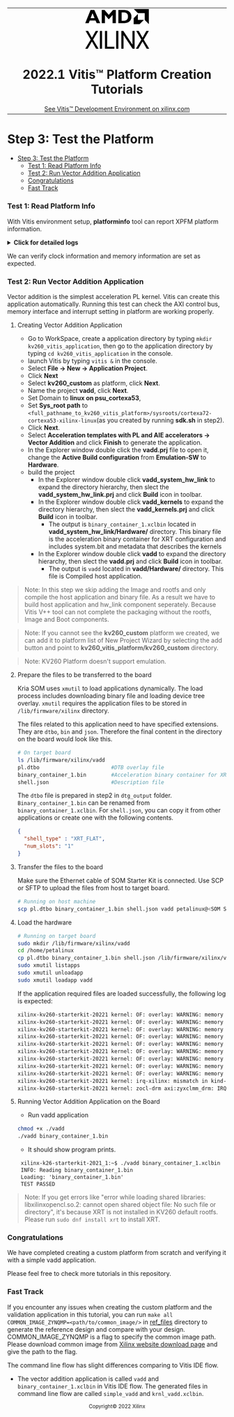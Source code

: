 <!--
# Copyright 2021 Xilinx Inc.
#
# Licensed under the Apache License, Version 2.0 (the "License");
# you may not use this file except in compliance with the License.
# You may obtain a copy of the License at
#
#     http://www.apache.org/licenses/LICENSE-2.0
#
# Unless required by applicable law or agreed to in writing, software
# distributed under the License is distributed on an "AS IS" BASIS,
# WITHOUT WARRANTIES OR CONDITIONS OF ANY KIND, either express or implied.
# See the License for the specific language governing permissions and
# limitations under the License.
-->

<table class="sphinxhide" width="100%">
 <tr width="100%">
    <td align="center"><img src="https://raw.githubusercontent.com/Xilinx/Image-Collateral/main/xilinx-logo.png" width="30%"/><h1>2022.1 Vitis™ Platform Creation Tutorials</h1>
    <a href="https://www.xilinx.com/products/design-tools/vitis.html">See Vitis™ Development Environment on xilinx.com</br></a>
    </td>
 </tr>
</table>

# Step 3: Test the Platform

- [Step 3: Test the Platform](#step-3-test-the-platform)
    - [Test 1: Read Platform Info](#test-1-read-platform-info)
    - [Test 2: Run Vector Addition Application](#test-2-run-vector-addition-application)
    - [Congratulations](#congratulations)
    - [Fast Track](#fast-track)

### Test 1: Read Platform Info

With Vitis environment setup, **platforminfo** tool can report XPFM platform information.

<details>

<summary><strong>Click for detailed logs</strong></summary>  

```bash
# in kv260_custom_pkg directory
platforminfo ./kv260_custom/export/kv260_custom/kv260_custom.xpfm
==========================
Basic Platform Information
==========================
Platform:           kv260_custom
File:               /group/bcapps/sven/project/github/Vitis-Tutorials_419/Vitis_Platform_Creation/Design_Tutorials/01-Edge-KV260/ref_files/step2_petalinux/platform_repo/kv260_custom/export/kv260_custom/kv260_custom.xpfm
Description:        
A custom platform KV260 platform
    

=====================================
Hardware Platform (Shell) Information
=====================================
Vendor:                           xilinx
Board:                            kv260_hardware_platform
Name:                             kv260_hardware_platform
Version:                          0.0
Generated Version:                2022.1
Hardware:                         1
Software Emulation:               1
Hardware Emulation:               0
Hardware Emulation Platform:      0
FPGA Family:                      zynquplus
FPGA Device:                      xck26
Board Vendor:                     xilinx.com
Board Name:                       xilinx.com:kv260_som:1.3
Board Part:                       XCK26-SFVC784-2LV-C

=================
Clock Information
=================
  Default Clock Index: 1
  Clock Index:         0
    Frequency:         99.999000
  Clock Index:         1
    Frequency:         199.998000
  Clock Index:         2
    Frequency:         299.997000

==================
Memory Information
==================
  Bus SP Tag: HP!
  Bus SP Tag: HP0
  Bus SP Tag: HP2
  Bus SP Tag: HP3
  Bus SP Tag: HPC0
  Bus SP Tag: HPC1

=============================
Software Platform Information
=============================
Number of Runtimes:            1
Default System Configuration:  kv260_custom
System Configurations:
  System Config Name:                      kv260_custom
  System Config Description:               kv260_custom
  System Config Default Processor Group:   xrt
  System Config Default Boot Image:        standard
  System Config Is QEMU Supported:         1
  System Config Processor Groups:
    Processor Group Name:      xrt
    Processor Group CPU Type:  cortex-a53
    Processor Group OS Name:   linux
  System Config Boot Images:
    Boot Image Name:           standard
    Boot Image Type:           
    Boot Image BIF:            kv260_custom/boot/linux.bif
    Boot Image Data:           kv260_custom/xrt/image
    Boot Image Boot Mode:      sd
    Boot Image RootFileSystem: 
    Boot Image Mount Path:     /mnt
    Boot Image Read Me:        kv260_custom/boot/generic.readme
    Boot Image QEMU Args:      kv260_custom/qemu/pmu_args.txt:kv260_custom/qemu/qemu_args.txt
    Boot Image QEMU Boot:      
    Boot Image QEMU Dev Tree:  
Supported Runtimes:
  Runtime: OpenCL
```

</details>

We can verify clock information and memory information are set as expected.

### Test 2: Run Vector Addition Application

Vector addition is the simplest acceleration PL kernel. Vitis can create this application automatically. Running this test can check the AXI control bus, memory interface and interrupt setting in platform are working properly.

1. Creating Vector Addition Application

   - Go to WorkSpace, create a application directory by typing `mkdir kv260_vitis_application`, then go to the application directory by typing `cd kv260_vitis_application` in the console.
   - launch Vitis by typing `vitis &` in the console.
   - Select **File -> New -> Application Project**.
   - Click **Next**
   - Select **kv260_custom** as platform, click **Next**.
   - Name the project **vadd**, click **Next**.
   - Set Domain to **linux on psu_cortexa53**, 
   - Set **Sys_root path** to ```<full_pathname_to_kv260_vitis_platform>/sysroots/cortexa72-cortexa53-xilinx-linux```(as you created by running **sdk.sh** in step2).
   - Click **Next**.
   - Select **Acceleration templates with PL and AIE accelerators -> Vector Addition** and click **Finish** to generate the application.
   - In the Explorer window double click the **vadd.prj** file to open it, change the **Active Build configuration** from **Emulation-SW** to **Hardware**.
   - build the project
     - In the Explorer window double click **vadd_system_hw_link** to expand the directory hierarchy, then slect the **vadd_system_hw_link.prj** and click **Build** icon in toolbar.
     - In the Explorer window double click **vadd_kernels** to expand the directory hierarchy, then slect the **vadd_kernels.prj** and click **Build** icon in toolbar.
       - The output is `binary_container_1.xclbin` located in **vadd_system_hw_link/Hardware/** directory. This binary file is the acceleration binary container for XRT configuration and includes system.bit and metadata that describes the kernels
     - In the Explorer window double click **vadd** to expand the directory hierarchy, then slect the **vadd.prj** and click **Build** icon in toolbar.
       - The output is `vadd` located in **vadd/Hardware/** directory. This  file is Compiled host application.


  > Note: In this step we skip adding the Image and rootfs and only compile the host application and binary file. As a result we have to build host application and hw_link component seperately. Because Vitis V++ tool can not complete the packaging without the rootfs, Image and Boot components.

  > Note: If you cannot see the **kv260_custom** platform we created, we can add it to platform list of New Project Wizard by selecting the add button and point to **kv260_vitis_platform/kv260_custom** directory.

  > Note: KV260 Platform doesn't support emulation.

  

2. Prepare the files to be transferred to the board

   Kria SOM uses `xmutil` to load applications dynamically. The load process includes downloading binary file and loading device tree overlay. `xmutil` requires the application files to be stored in `/lib/firmware/xilinx` directory.

   The files related to this application need to have specified extensions. They are `dtbo`, `bin` and `json`. Therefore the final content in the directory on the board would look like this.

   ```bash
   # On target board
   ls /lib/firmware/xilinx/vadd
   pl.dtbo                       #DTB overlay file
   binary_container_1.bin        #Acceleration binary container for XRT configuration. Also includes system.bit and metadata that describes the kernels. 
   shell.json                    #Description file
   ```

   The `dtbo` file is prepared in step2 in `dtg_output` folder. `Binary_container_1.bin` can be renamed from `binary_container_1.xclbin`. For `shell.json`, you can copy it from other applications or create one with the following contents.

    ```json
    {
      "shell_type" : "XRT_FLAT",
      "num_slots": "1"
    }
    ```

3. Transfer the files to the board

    Make sure the Ethernet cable of SOM Starter Kit is connected. Use SCP or SFTP to upload the files from host to target board.

    ```bash
    # Running on host machine
    scp pl.dtbo binary_container_1.bin shell.json vadd petalinux@<SOM Starter Kit IP>:/home/petalinux
    ```
4. Load the hardware

    ```bash
    # Running on target board
    sudo mkdir /lib/firmware/xilinx/vadd
    cd /home/petalinux
    cp pl.dtbo binary_container_1.bin shell.json /lib/firmware/xilinx/vadd
    sudo xmutil listapps
    sudo xmutil unloadapp
    sudo xmutil loadapp vadd
    ```

    If the application required files are loaded successfully, the following log is expected:

    ```bash
    xilinx-kv260-starterkit-20221 kernel: OF: overlay: WARNING: memory leak will occur if overlay removed, property: /fpga-full/firmware-name
    xilinx-kv260-starterkit-20221 kernel: OF: overlay: WARNING: memory leak will occur if overlay removed, property: /fpga-full/resets
    xilinx-kv260-starterkit-20221 kernel: OF: overlay: WARNING: memory leak will occur if overlay removed, property: /__symbols__/overlay0
    xilinx-kv260-starterkit-20221 kernel: OF: overlay: WARNING: memory leak will occur if overlay removed, property: /__symbols__/overlay1
    xilinx-kv260-starterkit-20221 kernel: OF: overlay: WARNING: memory leak will occur if overlay removed, property: /__symbols__/afi0
    xilinx-kv260-starterkit-20221 kernel: OF: overlay: WARNING: memory leak will occur if overlay removed, property: /__symbols__/clocking0
    xilinx-kv260-starterkit-20221 kernel: OF: overlay: WARNING: memory leak will occur if overlay removed, property: /__symbols__/overlay2
    xilinx-kv260-starterkit-20221 kernel: OF: overlay: WARNING: memory leak will occur if overlay removed, property: /__symbols__/axi_intc_0
    xilinx-kv260-starterkit-20221 kernel: OF: overlay: WARNING: memory leak will occur if overlay removed, property: /__symbols__/misc_clk_0
    xilinx-kv260-starterkit-20221 kernel: irq-xilinx: mismatch in kind-of-intr param
    xilinx-kv260-starterkit-20221 kernel: zocl-drm axi:zyxclmm_drm: IRQ index 32 not found
    ```


5. Running Vector Addition Application on the Board

   - Run vadd application

   ```bash
   chmod +x ./vadd
   ./vadd binary_container_1.bin
   ```

   - It should show program prints.

   ```
    xilinx-k26-starterkit-2021_1:~$ ./vadd binary_container_1.xclbin
    INFO: Reading binary_container_1.bin
    Loading: 'binary_container_1.bin'
    TEST PASSED
   ```

> Note: If you get errors like "error while loading shared libraries: libxilinxopencl.so.2: cannot open shared object file: No such file
or directory", it's because XRT is not installed in KV260 default rootfs. Please run `sudo dnf install xrt` to install XRT.


### Congratulations

We have completed creating a custom platform from scratch and verifying it with a simple vadd application.

Please feel free to check more tutorials in this repository.

### Fast Track

If you encounter any issues when creating the custom platform and the validation application in this tutorial, you can run `make all COMMON_IMAGE_ZYNQMP=<path/to/common_image/>` in [ref_files](./ref_files) directory to generate the reference design and compare with your design. COMMON_IMAGE_ZYNQMP is a flag to specify the common image path. Please download common image from [Xilinx website download page](https://www.xilinx.com/support/download.html) and give the path to the flag.


The command line flow has slight differences comparing to Vitis IDE flow.
- The vector addition application is called `vadd` and `binary_container_1.xclbin` in Vitis IDE flow. The generated files in command line flow are called `simple_vadd` and `krnl_vadd.xclbin`.

<p class="sphinxhide" align="center"><sup>Copyright&copy; 2022 Xilinx</sup></p>
